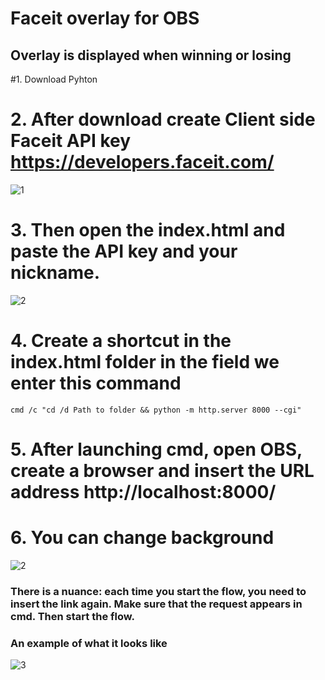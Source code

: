 # Faceit overlay for OBS 
## Overlay is displayed when winning or losing
#1. Download Pyhton 
# 2. After download create Client side Faceit API key https://developers.faceit.com/
![1](https://i.pinimg.com/736x/ae/f8/d8/aef8d8ba80c641df5f8c8fc0a166fa69.jpg)
# 3. Then open the index.html and paste the API key and your nickname.
![2](https://i.pinimg.com/736x/80/2e/10/802e10109ed7814c5119283a8b6c14e5.jpg)
# 4. Create a shortcut in the index.html folder in the field we enter this command 
```cmd /c "cd /d Path to folder && python -m http.server 8000 --cgi"```
# 5. After launching cmd, open OBS, create a browser and insert the URL address http://localhost:8000/
# 6. You can change background 

![2](https://i.pinimg.com/736x/0e/dd/da/0edddafbd2ee8e4df0b96891d8bb9526.jpg)

### There is a nuance: each time you start the flow, you need to insert the link again. Make sure that the request appears in cmd. Then start the flow.
### An example of what it looks like
![3](https://i.pinimg.com/736x/88/0f/d9/880fd93b93c16b05ce1a5c55df216690.jpg)
